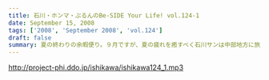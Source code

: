 ```yaml
---
title: 石川・ホンマ・ぶるんのBe-SIDE Your Life! vol.124-1
date: September 15, 2008
tags: ['2008', 'September 2008', 'vol.124']
draft: false
summary: 夏の終わりの余暇便り。９月ですが、夏の疲れを癒すべく石川サンは中部地方に旅立ったようで・・・敬老の日の祝日収録！スタジオは空調が効いてないので暑いのだ！NAMAE
---
```


http://project-phi.ddo.jp/ishikawa/ishikawa124_1.mp3